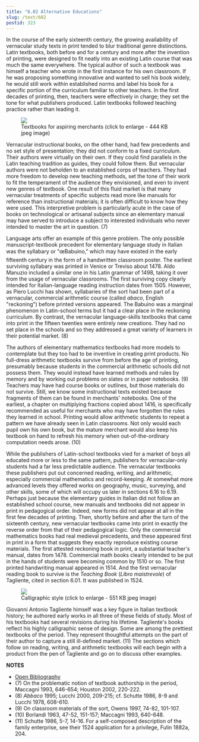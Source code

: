 ```yaml
---
title: "6.02 Alternative Educations"
slug: /text/602
postid: 323
---
```

In the course of the early sixteenth century, the growing availability of vernacular study texts in print tended to blur traditional genre distinctions. Latin textbooks, both before and for a century and more after the invention of printing, were designed to fit neatly into an existing Latin course that was much the same everywhere. The typical author of such a textbook was himself a teacher who wrote in the first instance for his own classroom. If he was proposing something innovative and wanted to sell his book widely, he would still work within established norms and label his book for a specific portion of the curriculum familiar to other teachers. In the first decades of printing, then, teachers were effectively in charge; they set the tone for what publishers produced. Latin textbooks followed teaching practice rather than leading it.

<figure class="mkdn-figure">
    <div onClick="createLightbox('/images_full//6.00_Chapter_Six/HFS_022.01.jpg')" data="/images_full/0.00_Introduction/Wing-ZP-535.D175Negrotitle.jpg" class="mkdn-image-link" id="lbimage">
    <img class="mkdn-image" src="/images_full//6.00_Chapter_Six/HFS_022.01.jpg" />
    <figcaption class="mkdn-figcaption">Textbooks for aspiring merchants (click to enlarge - 444 KB jpeg image)</figcaption>
    </div>
</figure>

Vernacular instructional books, on the other hand, had few precedents and no set style of presentation; they did not conform to a fixed curriculum. Their authors were virtually on their own. If they could find parallels in the Latin teaching tradition as guides, they could follow them. But vernacular authors were not beholden to an established corps of teachers. They had more freedom to develop new teaching methods, set the tone of their work to fit the temperament of the audience they envisioned, and even to invent new genres of textbook. One result of this fluid market is that many vernacular treatments of specific subjects read more like manuals for reference than instructional materials; it is often difficult to know how they were used. This interpretive problem is particularly acute in the case of books on technological or artisanal subjects since an elementary manual may have served to introduce a subject to interested individuals who never intended to master the art in question. (7)

Language arts offer an example of this genre problem. The only possible manuscript-textbook precedent for elementary language study in Italian was the syllabary or "œBabuino," which may have existed in the early fifteenth century in the form of a handwritten classroom poster. The earliest surviving syllabary was printed in Venice or Treviso about 1478. Aldo Manuzio included a similar one in his Latin grammar of 1498, taking it over from the usage of vernacular classrooms. The first surviving copy clearly intended for Italian-language reading instruction dates from 1505. However, as Piero Lucchi has shown, syllabaries of the sort had been part of a vernacular, commercial arithmetic course (called *abaco*, English "reckoning") before printed versions appeared. The Babuino was a marginal phenomenon in Latin-school terms but it had a clear place in the reckoning curriculum. By contrast, the vernacular language-skills textbooks that came into print in the fifteen twenties were entirely new creations. They had no set place in the schools and so they addressed a great variety of learners in their potential market. (8)

The authors of elementary mathematics textbooks had more models to contemplate but they too had to be inventive in creating print products. No full-dress arithmetic textbooks survive from before the age of printing, presumably because students in the commercial arithmetic schools did not possess them. They would instead have learned methods and rules by memory and by working out problems on slates or in paper notebooks. (9) Teachers may have had course books or outlines, but those materials do not survive. Still, we know some instructional texts existed because fragments of them can be found in merchants' notebooks. One of the earliest, a chapter on multiplying fractions copied about 1416, is specifically recommended as useful for merchants who may have forgotten the rules they learned in school. Printing would allow arithmetic students to repeat a pattern we have already seen in Latin classrooms. Not only would each pupil own his own book, but the mature merchant would also keep his textbook on hand to refresh his memory when out-of-the-ordinary computation needs arose. (10)

While the publishers of Latin-school textbooks vied for a market of boys all educated more or less to the same pattern, publishers for vernacular-only students had a far less predictable audience. The vernacular textbooks these publishers put out concerned reading, writing, and arithmetic, especially commercial mathematics and record-keeping. At somewhat more advanced levels they offered works on geography, music, surveying, and other skills, some of which will occupy us later in sections 6.16 to 6.19. Perhaps just because the elementary guides in Italian did not follow an established school course, new manuals and textbooks did not appear in print in pedagogical order. Indeed, new forms did not appear at all in the first few decades of printing. Then, shortly before and after the turn of the sixteenth century, new vernacular textbooks came into print in exactly the reverse order from that of their pedagogical logic. Only the commercial mathematics books had real medieval precedents, and these appeared first in print in a form that suggests they exactly reproduce existing course materials. The first attested reckoning book in print, a substantial teacher's manual, dates from 1478. Commercial math books clearly intended to be put in the hands of students were becoming common by 1510 or so. The first printed handwriting manual appeared in 1514. And the first vernacular reading book to survive is the *Teaching Book* (*Libro maistrevole*) of Tagliente, cited in section 6.01. It was published in 1524.


<figure class="mkdn-figure">
    <div onClick="createLightbox('/images_full//6.00_Chapter_Six/HFS_019.01.jpg')" data="/images_full/0.00_Introduction/Wing-ZP-535.D175Negrotitle.jpg" class="mkdn-image-link" id="lbimage">
    <img class="mkdn-image" src="/images_full//6.00_Chapter_Six/HFS_019.01.jpg" />
    <figcaption class="mkdn-figcaption">Calligraphic style (click to enlarge - 551 KB jpeg image)</figcaption>
    </div>
</figure>

Giovanni Antonio Tagliente himself was a key figure in Italian textbook history; he authored early works in all three of these fields of study. Most of his textbooks had several revisions during his lifetime. Tagliente's books reflect his highly calligraphic sense of design. Some are among the prettiest textbooks of the period. They represent thoughtful attempts on the part of their author to capture a still ill-defined market. (11) The sections which follow on reading, writing, and arithmetic textbooks will each begin with a product from the pen of Tagliente and go on to discuss other examples.

**NOTES**
* [Open Bibliography](/bibliography.pdf)
* (7) On the problematic notion of textbook authorship in the period, Maccagni 1993, 646-654; Houston 2002, 220-222.
* (8) *Abbaco* 1995; Lucchi 2000, 209-215; cf. Schutte 1986, 8-9 and Lucchi 1978, 608-610.
* (9) On classroom materials of the sort, Owens 1997, 74-82, 101-107.
* (10) Borlandi 1963, 47-52, 151-157; Maccagni 1993, 640-648.
* (11) Schutte 1986, 5-7, 14-16. For a self-composed description of the family enterprise, see their 1524 application for a privilege, Fulin 1882a, 204.

